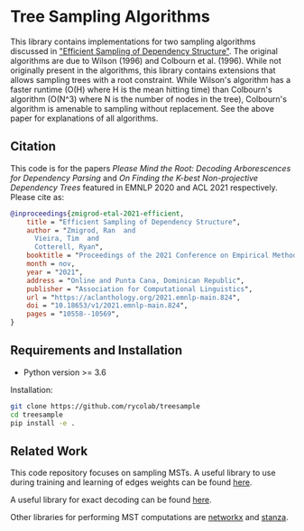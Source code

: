# Tree Sampling Algorithms
This library contains implementations for two sampling algorithms discussed in
["Efficient Sampling of Dependency Structure"](https://aclanthology.org/2021.emnlp-main.824/).
The original algorithms are due to Wilson (1996) and Colbourn et al. (1996).
While not originally present in the algorithms, this library contains extensions that allows sampling trees
with a root constraint.
While Wilson's algorithm has a faster runtime (O(H) where H is the mean hitting time) than
Colbourn's algorithm (O(N^3) where N is the number of nodes in the tree), Colbourn's algorithm
is amenable to sampling without replacement. See the above paper for explanations of all algorithms.

## Citation

This code is for the papers _Please Mind the Root: Decoding Arborescences for Dependency Parsing_ and
_On Finding the K-best Non-projective Dependency Trees_ featured in EMNLP 2020 and ACL 2021 respectively.
Please cite as:

```bibtex
@inproceedings{zmigrod-etal-2021-efficient,
    title = "Efficient Sampling of Dependency Structure",
    author = "Zmigrod, Ran  and
      Vieira, Tim  and
      Cotterell, Ryan",
    booktitle = "Proceedings of the 2021 Conference on Empirical Methods in Natural Language Processing",
    month = nov,
    year = "2021",
    address = "Online and Punta Cana, Dominican Republic",
    publisher = "Association for Computational Linguistics",
    url = "https://aclanthology.org/2021.emnlp-main.824",
    doi = "10.18653/v1/2021.emnlp-main.824",
    pages = "10558--10569",
}
```

## Requirements and Installation

* Python version >= 3.6

Installation:
```bash
git clone https://github.com/rycolab/treesample
cd treesample
pip install -e .
```

## Related Work
This code repository focuses on sampling MSTs.
A useful library to use during training and learning of edges weights
can be found [here](https://github.com/rycolab/tree_expectations).

A useful library for exact decoding can be found [here](https://github.com/rycolab/spanningtrees).

Other libraries for performing MST computations are [networkx](https://networkx.github.io/documentation/stable/index.html)
and [stanza](https://stanfordnlp.github.io/stanza/).
